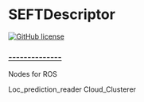 # SEFTDescriptor

[![GitHub license](https://img.shields.io/badge/licence-cc0-blue.svg)](./LICENSE)

### [--------------](#)
Nodes for ROS

Loc_prediction_reader
Cloud_Clusterer
